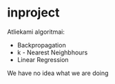 # inproject
Atliekami algoritmai:
- Backpropagation
- k - Nearest Neighbhours
- Linear Regression

We have no idea what we are doing
